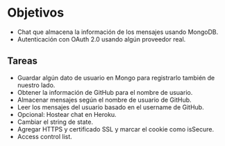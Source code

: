 # Objetivos

* Chat que almacena la información de los mensajes usando MongoDB.
* Autenticación con OAuth 2.0 usando algún proveedor real.

## Tareas

* Guardar algún dato de usuario en Mongo para registrarlo también de nuestro lado.
* Obtener la información de GitHub para el nombre de usuario.
* Almacenar mensajes según el nombre de usuario de GitHub.
* Leer los mensajes del usuario basado en el username de GitHub.
* Opcional: Hostear chat en Heroku.
* Cambiar el string de state.
* Agregar HTTPS y certificado SSL y marcar el cookie como isSecure.
* Access control list.